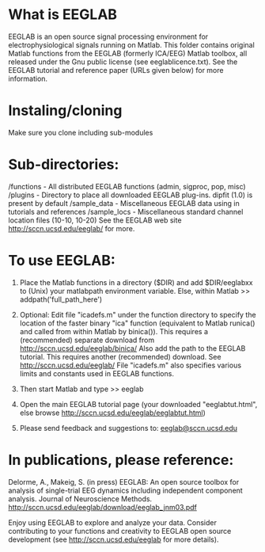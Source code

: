 

# What is EEGLAB
EEGLAB is an open source signal processing environment for electrophysiological signals running on Matlab. This folder contains original Matlab functions from the EEGLAB (formerly ICA/EEG)
Matlab toolbox, all released under the Gnu public license (see eeglablicence.txt). See the EEGLAB tutorial and reference paper (URLs given below) for more information.

# Instaling/cloning
Make sure you clone including sub-modules



# Sub-directories:

 /functions - All distributed EEGLAB functions (admin, sigproc, pop, misc)
 /plugins   - Directory to place all downloaded EEGLAB plug-ins. dipfit (1.0)
              is present by default
 /sample_data -  Miscellaneous EEGLAB data using in tutorials and references
 /sample_locs -  Miscellaneous standard channel location files (10-10, 10-20)
              See the EEGLAB web site http://sccn.ucsd.edu/eeglab/ for more.

# To use EEGLAB: 

1. Place the Matlab functions in a directory ($DIR) and add 
   $DIR/eeglabxx to (Unix) your matlabpath environment variable. 
   Else, within Matlab 
                      >> addpath('full_path_here')

2. Optional: Edit file "icadefs.m" under the function directory to specify the location of
   the faster binary "ica" function (equivalent to Matlab runica() and called from within
   Matlab by binica()). This requires a (recommended) separate download from 
                       http://sccn.ucsd.edu/eeglab/binica/
   Also add the path to the EEGLAB tutorial. This requires another (recommended) download. See
                       http://sccn.ucsd.edu/eeglab/
   File "icadefs.m" also specifies various limits and constants used in EEGLAB functions.

3. Then start Matlab and type >> eeglab

4. Open the main EEGLAB tutorial page (your downloaded "eeglabtut.html",
   else browse http://sccn.ucsd.edu/eeglab/eeglabtut.html)

5. Please send feedback and suggestions to: eeglab@sccn.ucsd.edu

# In publications, please reference:

Delorme, A., Makeig, S. (in press) EEGLAB: An open source toolbox for analysis of single-trial 
EEG dynamics including independent component analysis. Journal of Neuroscience Methods.
               http://sccn.ucsd.edu/eeglab/download/eeglab_jnm03.pdf
 
Enjoy using EEGLAB to explore and analyze your data. Consider contributing to your functions
and creativity to EEGLAB open source development (see http://sccn.ucsd.edu/eeglab for more details).
